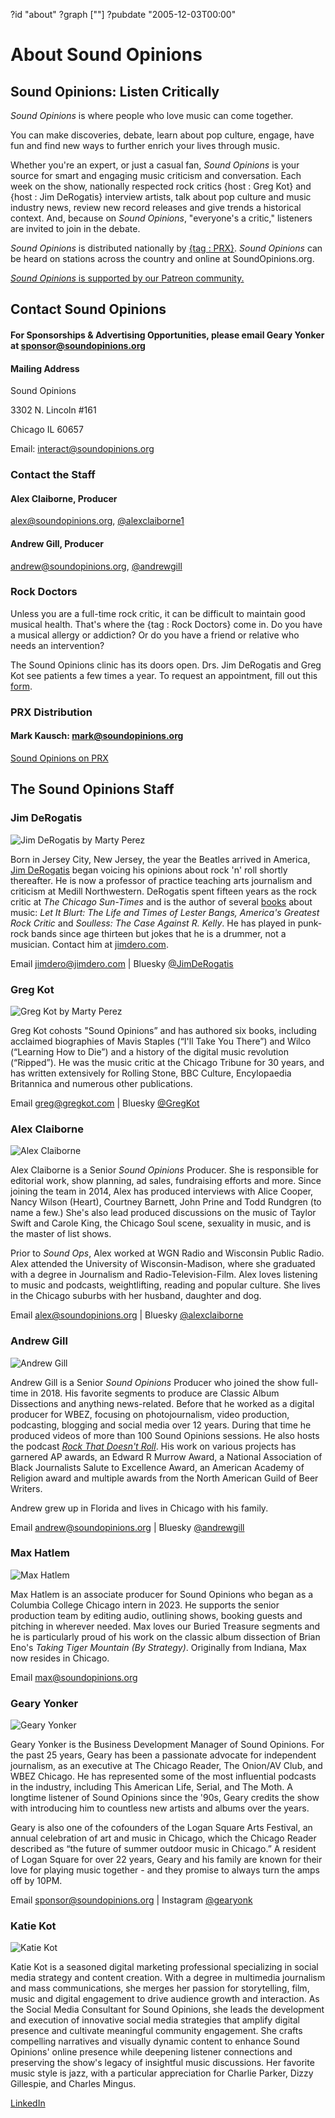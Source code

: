 ?id "about"
?graph [""]
?pubdate "2005-12-03T00:00"
# About Sound Opinions



## Sound Opinions: Listen Critically

*Sound Opinions* is where people who love music can come together.

You can make discoveries, debate, learn about pop culture, engage, have fun and find new ways to further enrich your lives through music.

Whether you're an expert, or just a casual fan, *Sound Opinions* is your source for smart and engaging music criticism and conversation. Each week on the show, nationally respected rock critics {host : Greg Kot} and {host : Jim DeRogatis} interview artists, talk about pop culture and music industry news, review new record releases and give trends a historical context. And, because on *Sound Opinions*, "everyone's a critic," listeners are invited to join in the debate.

*Sound Opinions* is distributed nationally by [{tag : PRX}](http://www.prx.org/soundopinions/). *Sound Opinions* can be heard on stations across the country and online at SoundOpinions.org.

[*Sound Opinions* is supported by our Patreon community.](https://www.patreon.com/soundopinions)



## Contact Sound Opinions

#### **For Sponsorships & Advertising Opportunities, please email Geary Yonker at sponsor@soundopinions.org**

#### Mailing Address

Sound Opinions

3302 N. Lincoln #161

Chicago IL 60657

Email: [interact@soundopinions.org](mailto:interact@soundopinions.org)


### Contact the Staff

#### Alex Claiborne, Producer

[alex@soundopinions.org](mailto:alex@soundopinions.org), [@alexclaiborne1](https://twitter.com/alexclaiborne1)

#### Andrew Gill, Producer

[andrew@soundopinions.org](andrew@soundopinions.org), [@andrewgill](https://twitter.com/andrewgill)


### Rock Doctors

Unless you are a full-time rock critic, it can be difficult to maintain good musical health. That's where the {tag : Rock Doctors} come in. Do you have a musical allergy or addiction? Or do you have a friend or relative who needs an intervention?

The Sound Opinions clinic has its doors open. Drs. Jim DeRogatis and Greg Kot see patients a few times a year. To request an appointment, fill out this [form](/rock-doctors/).


### PRX Distribution

#### Mark Kausch: [mark@soundopinions.org](mark@soundopinions.org)

[Sound Opinions on PRX](https://exchange.prx.org/group_accounts/101127-so)



## The Sound Opinions Staff


### Jim DeRogatis

![Jim DeRogatis by Marty Perez](https://static.soundopinions.org/images/2025/sound-opinions-jim-2023-2-lo.jpg)

Born in Jersey City, New Jersey, the year the Beatles arrived in America, [Jim DeRogatis](http://jimdero.com/) began voicing his opinions about rock 'n' roll shortly thereafter. He is now a professor of practice teaching arts journalism and criticism at Medill Northwestern. DeRogatis spent fifteen years as the rock critic at *The Chicago Sun-Times* and is the author of several [books](http://www.jimdero.com/BooksProjectsOpen.html) about music: *Let It Blurt: The Life and Times of Lester Bangs, America's Greatest Rock Critic* and *Soulless: The Case Against R. Kelly*. He has played in punk-rock bands since age thirteen but jokes that he is a drummer, not a musician. Contact him at [jimdero.com](jimdero.com).

Email [jimdero@jimdero.com](jimdero@jimdero.com) | Bluesky [@JimDeRogatis](https://bsky.app/profile/jimderogatis.bsky.social)


### Greg Kot

![Greg Kot by Marty Perez](https://static.soundopinions.org/images/2025/sound-opinions-greg-2023-2-lo.jpg)

Greg Kot cohosts "Sound Opinions” and has authored six books, including acclaimed biographies of Mavis Staples (“I'll Take You There”) and Wilco (“Learning How to Die”) and a history of the digital music revolution (“Ripped”). He was the music critic at the Chicago Tribune for 30 years, and has written extensively for Rolling Stone, BBC Culture, Encylopaedia Britannica and numerous other publications.

Email [greg@gregkot.com](greg@gregkot.com) | Bluesky [@GregKot](https://bsky.app/profile/gregkot.bsky.social)


### Alex Claiborne

![Alex Claiborne](https://static.soundopinions.org/images/2025/aclaiborne.jpg)

Alex Claiborne is a Senior *Sound Opinions* Producer. She is responsible for editorial work, show planning, ad sales, fundraising efforts and more. Since joining the team in 2014, Alex has produced interviews with Alice Cooper, Nancy Wilson (Heart), Courtney Barnett, John Prine and Todd Rundgren (to name a few.) She's also lead produced discussions on the music of Taylor Swift and Carole King, the Chicago Soul scene, sexuality in music, and is the master of list shows.

Prior to *Sound Ops*, Alex worked at WGN Radio and Wisconsin Public Radio. Alex attended the University of Wisconsin-Madison, where she graduated with a degree in Journalism and Radio-Television-Film. Alex loves listening to music and podcasts, weightlifting, reading and popular culture. She lives in the Chicago suburbs with her husband, daughter and dog.

Email [alex@soundopinions.org](mailto:alex@soundopinions.org) | Bluesky [@alexclaiborne](https://bsky.app/profile/alexclaiborne.bsky.social)


### Andrew Gill

![Andrew Gill](https://static.soundopinions.org/images/2025/agill.jpg)

Andrew Gill is a Senior *Sound Opinions* Producer who joined the show full-time in 2018. His favorite segments to produce are Classic Album Dissections and anything news-related. Before that he worked as a digital producer for WBEZ, focusing on photojournalism, video production, podcasting, blogging and social media over 12 years. During that time he produced videos of more than 100 Sound Opinions sessions. He also hosts the podcast [*Rock That Doesn't Roll*](https://podcasts.apple.com/us/podcast/rock-that-doesnt-roll-the-story-of-christian-music/id1703257857). His work on various projects has garnered AP awards, an Edward R Murrow Award, a National Association of Black Journalists Salute to Excellence Award, an American Academy of Religion award and multiple awards from the North American Guild of Beer Writers.

Andrew grew up in Florida and lives in Chicago with his family.

Email [andrew@soundopinions.org](andrew@soundopinions.org) | Bluesky [@andrewgill](https://bsky.app/profile/andrewgill.biz)


### Max Hatlem

![Max Hatlem](https://static.soundopinions.org/images/2025/max-li.jpeg)

Max Hatlem is an associate producer for Sound Opinions who began as a Columbia College Chicago intern in 2023. He supports the senior production team by editing audio, outlining shows, booking guests and pitching in wherever needed. Max loves our Buried Treasure segments and he is particularly proud of his work on the classic album dissection of Brian Eno's *Taking Tiger Mountain (By Strategy)*. Originally from Indiana, Max now resides in Chicago.

Email [max@soundopinions.org](max@soundopinions.org)


### Geary Yonker

![Geary Yonker](https://static.soundopinions.org/images/2025/gy-arms-crossed-mural-2023.jpg)

Geary Yonker is the Business Development Manager of Sound Opinions. For the past 25 years, Geary has been a passionate advocate for independent journalism, as an executive at The Chicago Reader, The Onion/AV Club, and WBEZ Chicago. He has represented some of the most influential podcasts in the industry, including This American Life, Serial, and The Moth. A longtime listener of Sound Opinions since the '90s, Geary credits the show with introducing him to countless new artists and albums over the years.

Geary is also one of the cofounders of the Logan Square Arts Festival, an annual celebration of art and music in Chicago, which the Chicago Reader described as “the future of summer outdoor music in Chicago.” A resident of Logan Square for over 22 years, Geary and his family are known for their love for playing music together - and they promise to always turn the amps off by 10PM.

Email [sponsor@soundopinions.org](sponsor@soundopinions.org) | Instagram [@gearyonk](https://www.instagram.com/gearyonk)


### Katie Kot

![Katie Kot](https://static.soundopinions.org/images/2025/katie-kot-rev-300x300.jpg)

Katie Kot is a seasoned digital marketing professional specializing in social media strategy and content creation. With a degree in multimedia journalism and mass communications, she merges her passion for storytelling, film, music and digital engagement to drive audience growth and interaction. As the Social Media Consultant for Sound Opinions, she leads the development and execution of innovative social media strategies that amplify digital presence and cultivate meaningful community engagement. She crafts compelling narratives and visually dynamic content to enhance Sound Opinions' online presence while deepening listener connections and preserving the show's legacy of insightful music discussions. Her favorite music style is jazz, with a particular appreciation for Charlie Parker, Dizzy Gillespie, and Charles Mingus.

[LinkedIn](https://www.linkedin.com/in/katherine-kot-b86505198/)